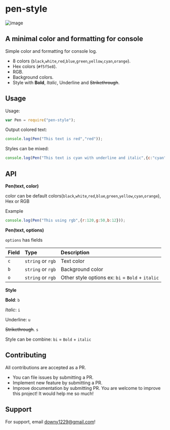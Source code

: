 
# pen-style

![image](images/images.png)

## A minimal color and formatting for console
Simple color and formatting for console log.

* 8 colors (`black`,`white`,`red`,`blue`,`green`,`yellow`,`cyan`,`orange`).
* Hex colors (`#f5f5e8`).
* RGB.
* Background colors.
* Style with **Bold**, _Italic_, Underline and ~~Strikethrough~~.

## Usage

Usage:

```javascript
var Pen = require("pen-style");
```

Output colored text:

```javascript
console.log(Pen("This text is red","red"));
```

Styles can be mixed:

```javascript
console.log(Pen("This text is cyan with underline and italic",{c:"cyan",o:"ui"}));
```


## API
**Pen(text, color)**

color can be default colors(`black`,`white`,`red`,`blue`,`green`,`yellow`,`cyan`,`orange`), Hex or RGB

Example
```javascript
console.log(Pen("This using rgb",{r:120,g:50,b:12}));
```

**Pen(text, options)**

`options` has fields

| Field | Type     | Description                       |
| :-------- | :------- | :-------------------------------- |
| `c`      | `string` or `rgb`| Text color |
| `b`      | `string` or `rgb`| Background color |
| `o`      | `string` or `rgb`| Other style options ex: `bi` = `Bold` + `italic` |

**Style**

**Bold**: `b`

_Italic_: `i`

Underline: `u`

~~Strikethrough~~. `s`

Style can be combine: `bi` = `Bold` + `italic`

## Contributing

All contributions are accepted as a PR.

* You can file issues by submitting a PR.
* Implement new feature by submitting a PR.
* Improve documentation by submitting PR.
You are welcome to improve this project! It would help me so much!
## Support

For support, email downy1229@gmail.com!